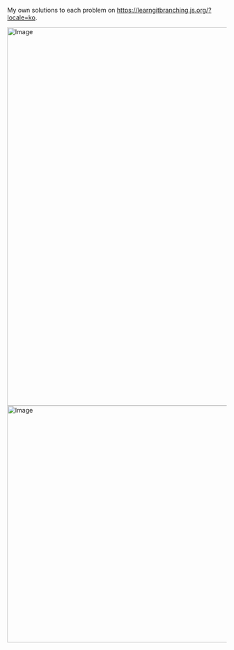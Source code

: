 My own solutions to each problem on https://learngitbranching.js.org/?locale=ko.

<img width="892" height="867" alt="Image" src="https://github.com/user-attachments/assets/7ab2de3e-9a0a-473a-a971-85fd8cc49ae3" />

<img width="1227" height="543" alt="Image" src="https://github.com/user-attachments/assets/bf6c6bc0-7c1e-4db8-95c0-c7fe08343e42" />
